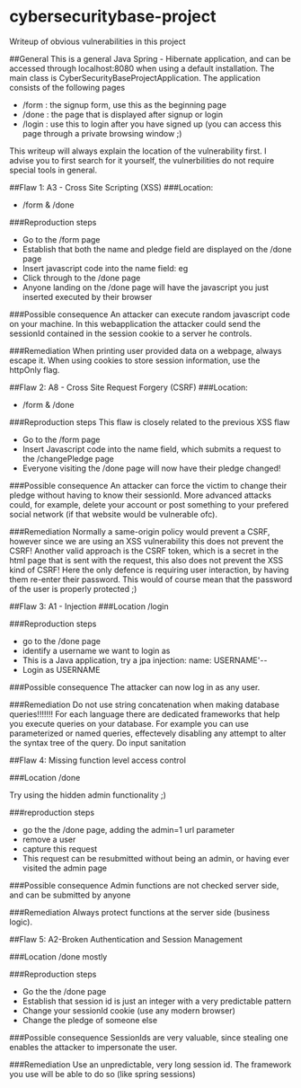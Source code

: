 # cybersecuritybase-project
Writeup of obvious vulnerabilities in this project

##General
This is a general Java Spring - Hibernate application, and can be accessed through localhost:8080 when using a default installation. The main class is CyberSecurityBaseProjectApplication.
The application consists of the following pages
- /form : the signup form, use this as the beginning page
- /done : the page that is displayed after signup or login
- /login : use this to login after you have signed up (you can access this page through a private browsing window ;)

This writeup will always explain the location of the vulnerability first. I advise you to first search for it yourself, the vulnerbilities do not require special tools in general.

##Flaw 1: A3 - Cross Site Scripting (XSS)
###Location:
- /form & /done


###Reproduction steps
- Go to the /form page
- Establish that both the name and pledge field are displayed on the /done page
- Insert javascript code into the name field: eg <script>alert(1)</script>
- Click through to the /done page
- Anyone landing on the /done page will have the javascript you just inserted executed by their browser

###Possible consequence
An attacker can execute random javascript code on your machine. In this webapplication the attacker could send the sessionId contained in the session cookie to a server he controls.


###Remediation
When printing user provided data on a webpage, always escape it.
When using cookies to store session information, use the httpOnly flag.


##Flaw 2: A8 - Cross Site Request Forgery (CSRF)
###Location:
- /form & /done



###Reproduction steps
This flaw is closely related to the previous XSS flaw
- Go to the /form page
- Insert Javascript code into the name field, which submits a request to the /changePledge page
- Everyone visiting the /done page will now have their pledge changed!

###Possible consequence
An attacker can force the victim to change their pledge without having to know their sessionId.
More advanced attacks could, for example, delete your account or post something to your prefered social network (if that website would be vulnerable ofc).

###Remediation
Normally a same-origin policy would prevent a CSRF, however since we are using an XSS vulnerability this does not prevent the CSRF!
Another valid approach is the CSRF token, which is a secret in the html page that is sent with the request, this also does not prevent the XSS kind of CSRF!
Here the only defence is requiring user interaction, by having them re-enter their password. This would of course mean that the password of the user is properly protected ;)

##Flaw 3: A1 - Injection
###Location
/login

###Reproduction steps
- go to the /done page
- identify a username we want to login as
- This is a Java application, try a jpa injection: name: USERNAME'--
- Login as USERNAME

###Possible consequence
The attacker can now log in as any user.

###Remediation
Do not use string concatenation when making database queries!!!!!!!
For each language there are dedicated frameworks that help you execute queries on your database. For example you can use parameterized or named queries, effectevely disabling any attempt to alter the syntax tree of the query.
Do input sanitation

##Flaw 4: Missing function level access control

###Location
/done

Try using the hidden admin functionality ;)


###reproduction steps
- go the the /done page, adding the admin=1 url parameter
- remove a user
- capture this request
- This request can be resubmitted without being an admin, or having ever visited the admin page

###Possible consequence
Admin functions are not checked server side, and can be submitted by anyone

###Remediation
Always protect functions at the server side (business logic).

##Flaw 5: A2-Broken Authentication and Session Management

###Location
/done mostly

###Reproduction steps
- Go the the /done page
- Establish that session id is just an integer with a very predictable pattern
- Change your sessionId cookie (use any modern browser)
- Change the pledge of someone else

###Possible consequence
SessionIds are very valuable, since stealing one enables the attacker to impersonate the user.

###Remediation
Use an unpredictable, very long session id. The framework you use will be able to do so (like spring sessions)



